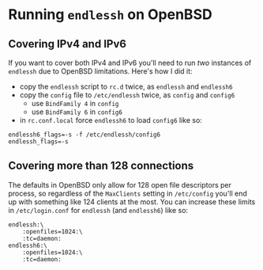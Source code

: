 # Running `endlessh` on OpenBSD

## Covering IPv4 and IPv6

If you want to cover both IPv4 and IPv6 you'll need to run *two* instances of
`endlessh` due to OpenBSD limitations. Here's how I did it:

- copy the `endlessh` script to `rc.d` twice, as `endlessh` and `endlessh6`
- copy the `config` file to `/etc/endlessh` twice, as `config` and `config6`
  - use `BindFamily 4` in `config`
  - use `BindFamily 6` in `config6`
- in `rc.conf.local` force `endlessh6` to load `config6` like so:

```
endlessh6_flags=-s -f /etc/endlessh/config6
endlessh_flags=-s
```

## Covering more than 128 connections

The defaults in OpenBSD only allow for 128 open file descriptors per process,
so regardless of the `MaxClients` setting in `/etc/config` you'll end up with
something like 124 clients at the most.
You can increase these limits in `/etc/login.conf` for `endlessh` (and
`endlessh6`) like so:

```
endlessh:\
	:openfiles=1024:\
	:tc=daemon:
endlessh6:\
	:openfiles=1024:\
	:tc=daemon:
```
